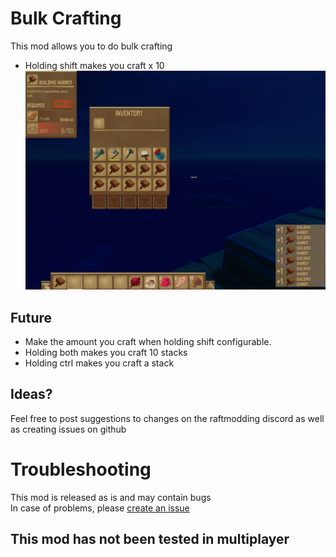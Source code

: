 # Bulk Crafting

This mod allows you to do bulk crafting

- Holding shift makes you craft x 10
![image](./ReadmeImages/craftx10.png)

## Future
- Make the amount you craft when holding shift configurable.
- Holding both makes you craft 10 stacks
- Holding ctrl makes you craft a stack

## Ideas?
Feel free to post suggestions to changes on the raftmodding discord as well as creating issues on github

# Troubleshooting
This mod is released as is and may contain bugs  
In case of problems, please [create an issue](https://github.com/thmsndk/Raft-BulkCrafting/issues)

## This mod has not been tested in multiplayer
